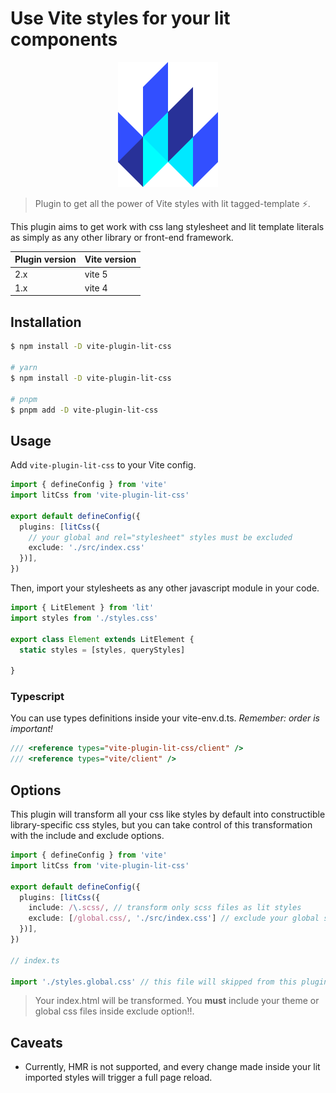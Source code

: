 # Use Vite styles for your lit components

<p align="center">
  <img height="200" src="https://raw.githubusercontent.com/redfox-mx/vite-lit-css/main/docs/lit.svg">
</p>

> Plugin to get all the power of Vite styles with lit tagged-template ⚡. 

This plugin aims to get work with css lang stylesheet and lit template literals as simply as any other library or front-end framework.

|Plugin version|Vite version|
|--------------|------------|
|2.x           |vite 5      |
|1.x           |vite 4      |

## Installation

```bash
$ npm install -D vite-plugin-lit-css

# yarn
$ npm install -D vite-plugin-lit-css

# pnpm
$ pnpm add -D vite-plugin-lit-css
```

## Usage

Add `vite-plugin-lit-css` to your Vite config.

```ts
import { defineConfig } from 'vite'
import litCss from 'vite-plugin-lit-css'

export default defineConfig({
  plugins: [litCss({
    // your global and rel="stylesheet" styles must be excluded
    exclude: './src/index.css'
  })],
})
```

Then, import your stylesheets as any other javascript module in your code.

```ts
import { LitElement } from 'lit'
import styles from './styles.css'

export class Element extends LitElement {
  static styles = [styles, queryStyles]

}
```

### Typescript

You can use types definitions inside your vite-env.d.ts. _Remember: order is important!_

```ts
/// <reference types="vite-plugin-lit-css/client" />
/// <reference types="vite/client" />
```


## Options

This plugin will transform all your css like styles by default into constructible library-specific css styles, but you can take control of this transformation with the include and exclude options.

```ts
import { defineConfig } from 'vite'
import litCss from 'vite-plugin-lit-css'

export default defineConfig({
  plugins: [litCss({
    include: /\.scss/, // transform only scss files as lit styles
    exclude: [/global.css/, './src/index.css'] // exclude your global styles
  })],
})

// index.ts

import './styles.global.css' // this file will skipped from this plugin
```

> Your index.html will be transformed. You __must__ include your theme or global css files inside exclude option!!.


## Caveats

- Currently, HMR is not supported, and every change made inside your lit imported styles will trigger a full page reload.

